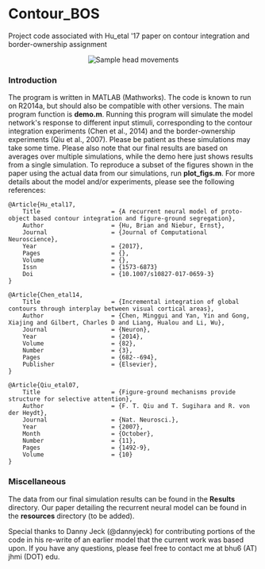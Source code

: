 # Contour_BOS
Project code associated with Hu_etal '17 paper on contour integration and border-ownership assignment

<p align="center">
  <img src="http://brianhhu.github.io/img/Fig_Contour.png" alt="Sample head movements"/>
</p>

### Introduction

The program is written in MATLAB (Mathworks). The code is known to run on R2014a, but should also be compatible with other versions. The main program function is **demo.m**. Running this program will simulate the model network's response to different input stimuli, corresponding to the contour integration experiments (Chen et al., 2014) and the border-ownership experiments (Qiu et al., 2007). Please be patient as these simulations may take some time. Please also note that our final results are based on averages over multiple simulations, while the demo here just shows results from a single simulation. To reproduce a subset of the figures shown in the paper using the actual data from our simulations, run **plot_figs.m**. For more details about the model and/or experiments, please see the following references:

    @Article{Hu_etal17,
        Title                    = {A recurrent neural model of proto-object based contour integration and figure-ground segregation},
        Author                   = {Hu, Brian and Niebur, Ernst},
        Journal                  = {Journal of Computational Neuroscience},
        Year                     = {2017},
        Pages                    = {},
        Volume                   = {},
        Issn                     = {1573-6873}
        Doi                      = {10.1007/s10827-017-0659-3}
    }

    @Article{Chen_etal14,
        Title                    = {Incremental integration of global contours through interplay between visual cortical areas},
        Author                   = {Chen, Minggui and Yan, Yin and Gong, Xiajing and Gilbert, Charles D and Liang, Hualou and Li, Wu},
        Journal                  = {Neuron},
        Year                     = {2014},
        Volume                   = {82},
        Number                   = {3},
        Pages                    = {682--694},
        Publisher                = {Elsevier},
    }
    
    @Article{Qiu_etal07,
        Title                    = {Figure-ground mechanisms provide structure for selective attention},
        Author                   = {F. T. Qiu and T. Sugihara and R. von der Heydt},
        Journal                  = {Nat. Neurosci.},
        Year                     = {2007},
        Month                    = {October},
        Number                   = {11},
        Pages                    = {1492-9},
        Volume                   = {10}
    }

### Miscellaneous

The data from our final simulation results can be found in the **Results** directory. Our paper detailing the recurrent neural model can be found in the **resources** directory (to be added).

Special thanks to Danny Jeck (@dannyjeck) for contributing portions of the code in his re-write of an earlier model that the current work was based upon. If you have any questions, please feel free to contact me at bhu6 (AT) jhmi (DOT) edu.
